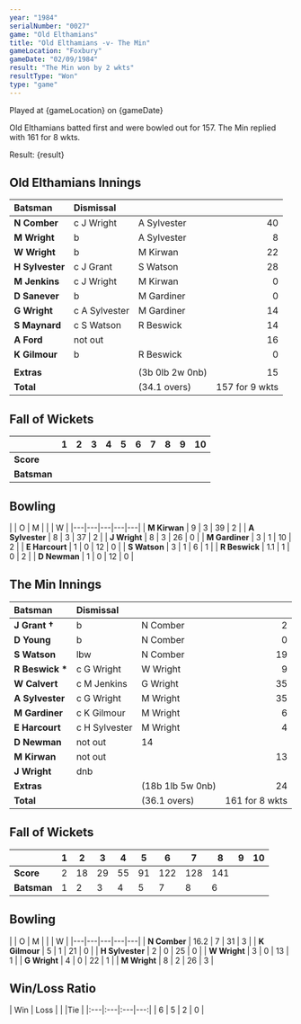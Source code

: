 ```yaml
---
year: "1984"
serialNumber: "0027"
game: "Old Elthamians"
title: "Old Elthamians -v- The Min"
gameLocation: "Foxbury"
gameDate: "02/09/1984"
result: "The Min won by 2 wkts"
resultType: "Won"
type: "game"
---
```


Played at {gameLocation} on {gameDate} 

Old Elthamians batted first and were bowled out for 157. The Min replied with 161 for 8 wkts.

Result: {result}


## Old Elthamians Innings

| Batsman | Dismissal |  |  |
|:---|:---|---|---:|
| **N Comber** | c J Wright | A Sylvester | 40 | 
| **M Wright** | b | A Sylvester | 8 | 
| **W Wright** | b | M Kirwan | 22 | 
| **H Sylvester** | c J Grant | S Watson | 28 | 
| **M Jenkins** | c J Wright | M Kirwan | 0 | 
| **D Sanever** | b | M Gardiner | 0 |
| **G Wright** | c A Sylvester | M Gardiner | 14 |
| **S Maynard** | c S Watson | R Beswick | 14 | 
| **A Ford**  | not out |  | 16 |
| **K Gilmour**  | b | R Beswick | 0 |
|  |  |  |  |
| **Extras** | | (3b 0lb 2w 0nb) | 15 | 
| **Total** | | (34.1 overs) | 157 for 9 wkts | 

## Fall of Wickets

| | 1 | 2 | 3 | 4 | 5 | 6 | 7 | 8 | 9 | 10 |
|---|---|---|---|---|---|---|---|---|---|---|
| **Score** |  |  |  |  |  |  |  |  |  |  | 
| **Batsman** |  |  |  |  |  |  |  |  |  |  | 

## Bowling

| | O | M |  |  | W |
|---|---|---|---|---|
| **M Kirwan** | 9 | 3 | 39 | 2 | 
| **A Sylvester** | 8 | 3 | 37 | 2 | 
| **J Wright** | 8 | 3 | 26 | 0 | 
| **M Gardiner** | 3 | 1 | 10 | 2 | 
| **E Harcourt** | 1 | 0 | 12 | 0 | 
| **S Watson** | 3 | 1 | 6 | 1 | 
| **R Beswick** | 1.1 | 1 | 0 | 2 | 
| **D Newman** | 1 | 0 | 12 | 0 | 

## The Min Innings

| Batsman | Dismissal |  |  |
|:---|:---|---|---:|
| **J Grant &#8224;** | b | N Comber | 2 | 
| **D Young** | b | N Comber | 0 |
| **S Watson** | lbw | N Comber | 19 |
| **R Beswick &#42;** | c G Wright | W Wright | 9 | 
| **W Calvert** | c M Jenkins | G Wright | 35 | 
| **A Sylvester** | c G Wright | M Wright | 35 |
| **M Gardiner** | c K Gilmour | M Wright | 6 |
| **E Harcourt** | c H Sylvester | M Wright | 4 | 
| **D Newman** | not out | 14 | 
| **M Kirwan** | not out |  | 13 |
| **J Wright** | dnb |  |  |
| **Extras** | | (18b 1lb 5w 0nb) | 24 | 
| **Total** | | (36.1 overs) | 161 for 8 wkts | 

## Fall of Wickets

| | 1 | 2 | 3 | 4 | 5 | 6 | 7 | 8 | 9 | 10 |
|---|---|---|---|---|---|---|---|---|---|---|
| **Score** | 2 | 18 | 29 | 55 | 91 | 122 | 128 | 141 |  |  | 
| **Batsman** | 1 | 2 | 3 | 4 | 5 | 7 |  8 | 6 |  |  | 


## Bowling

| | O | M |  |  | W |
|---|---|---|---|---|
| **N Comber** | 16.2 | 7 | 31 | 3 | 
| **K Gilmour** | 5 | 1 | 21 | 0 | 
| **H Sylvester** | 2 | 0 | 25 | 0 | 
| **W Wright** | 3 | 0 | 13 | 1 | 
| **G Wright** | 4 | 0 | 22 | 1 |
| **M Wright** | 8 | 2 | 26 | 3 |  

## Win/Loss Ratio

| Win | Loss |  |  |Tie |
|:---|:---|:---|---:|
| 6 | 5 | 2 | 0 |